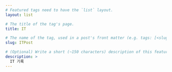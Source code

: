 ```yaml
---
# Featured tags need to have the `list` layout.
layout: list

# The title of the tag's page.
title: IT

# The name of the tag, used in a post's front matter (e.g. tags: [<slug>]).
slug: ITPost

# (Optional) Write a short (~150 characters) description of this featured tag.
description: >
  IT 기록
---
```

